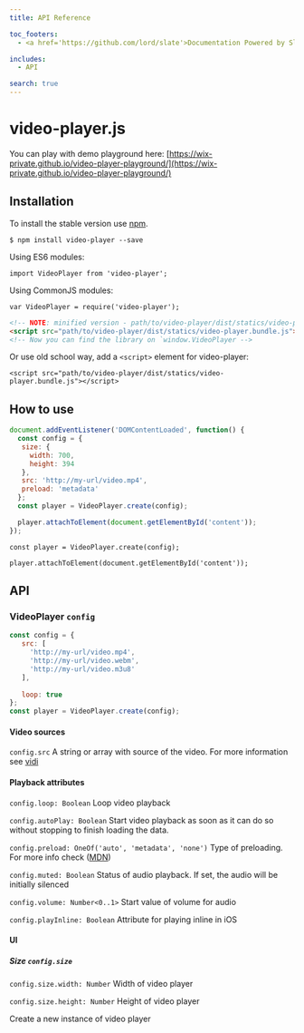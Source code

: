 ```yaml
---
title: API Reference

toc_footers:
  - <a href='https://github.com/lord/slate'>Documentation Powered by Slate</a>

includes:
  - API

search: true
---
```


# video-player.js
You can play with demo playground here: [https://wix-private.github.io/video-player-playground/](https://wix-private.github.io/video-player-playground/)

## Installation

To install the stable version use [npm](https://www.npmjs.com/).

`$ npm install video-player --save`

Using ES6 modules:

`import VideoPlayer from 'video-player';`

Using CommonJS modules:

`var VideoPlayer = require('video-player');`

```html
<!-- NOTE: minified version - path/to/video-player/dist/statics/video-player.bundle.min.js -->
<script src="path/to/video-player/dist/statics/video-player.bundle.js"></script>
<!-- Now you can find the library on `window.VideoPlayer -->
```

Or use old school way, add a `<script>` element for video-player:

`<script src="path/to/video-player/dist/statics/video-player.bundle.js"></script>`

## How to use

```javascript
document.addEventListener('DOMContentLoaded', function() {
  const config = {
   size: {
     width: 700,
     height: 394
   },
   src: 'http://my-url/video.mp4',
   preload: 'metadata'
  };
  const player = VideoPlayer.create(config);

  player.attachToElement(document.getElementById('content'));
});
```

`const player = VideoPlayer.create(config);`

`player.attachToElement(document.getElementById('content'));`

## API

### VideoPlayer ```config```

```javascript
const config = {
   src: [
     'http://my-url/video.mp4',
     'http://my-url/video.webm',
     'http://my-url/video.m3u8'
   ],
   
   loop: true
};
const player = VideoPlayer.create(config);
```

#### Video sources

```config.src``` A string or array with source of the video. For more information see [vidi](https://github.com/wix/vidi)

#### Playback attributes

```config.loop: Boolean``` Loop video playback

```config.autoPlay: Boolean``` Start video playback as soon as it can do so without stopping to finish loading the data.

```config.preload: OneOf('auto', 'metadata', 'none')``` Type of preloading. For more info check ([MDN](https://developer.mozilla.org/en/docs/Web/HTML/Element/video))

```config.muted: Boolean``` Status of audio playback. If set, the audio will be initially silenced

```config.volume: Number<0..1>``` Start value of volume for audio

```config.playInline: Boolean``` Attribute for playing inline in iOS

#### UI

##### Size ```config.size```

```config.size.width: Number``` Width of video player

```config.size.height: Number``` Height of video player

Create a new instance of video player

